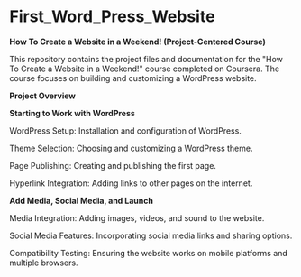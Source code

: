# First_Word_Press_Website

**How To Create a Website in a Weekend! (Project-Centered Course)**

This repository contains the project files and documentation for the "How To Create a Website in a Weekend!" course completed on Coursera. The course focuses on building and customizing a WordPress website.

**Project Overview**


**Starting to Work with WordPress**

WordPress Setup: Installation and configuration of WordPress.

Theme Selection: Choosing and customizing a WordPress theme.

Page Publishing: Creating and publishing the first page.

Hyperlink Integration: Adding links to other pages on the internet.


**Add Media, Social Media, and Launch**

Media Integration: Adding images, videos, and sound to the website.

Social Media Features: Incorporating social media links and sharing options.

Compatibility Testing: Ensuring the website works on mobile platforms and multiple browsers.
